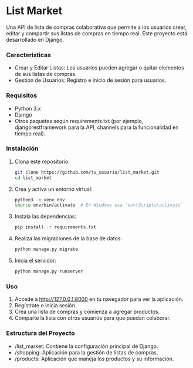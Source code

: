 # List Market
Una API de lista de compras colaborativa que permite a los usuarios crear, editar y compartir sus listas de compras en tiempo real. Este proyecto está desarrollado en Django.

### Características
* Crear y Editar Listas: Los usuarios pueden agregar o quitar elementos de sus listas de compras.
* Gestión de Usuarios: Registro e inicio de sesión para usuarios.

### Requisitos
* Python 3.x
* Django
* Otros paquetes según requirements.txt (por ejemplo, djangorestframework para la API, channels para la funcionalidad en tiempo real).
### Instalación

1. Clona este repositorio:
   ```bash
   git clone https://github.com/tu_usuario/list_market.git
   cd list_market

2. Crea y activa un entorno virtual:
   ```bash
   python3 -m venv env
   source env/bin/activate  # En Windows usa `env\Scripts\activate`
   
3. Instala las dependencias:
   ```bash
   pip install -r requirements.txt

4. Realiza las migraciones de la base de datos:
   ```bash
   python manage.py migrate

5. Inicia el servidor:
   ```bash
   python manage.py runserver
   
### Uso
1. Accede a http://127.0.0.1:8000 en tu navegador para ver la aplicación.
2. Regístrate e inicia sesión.
3. Crea una lista de compras y comienza a agregar productos.
4. Comparte la lista con otros usuarios para que puedan colaborar.

### Estructura del Proyecto
* /list_market: Contiene la configuración principal de Django.
* /shopping: Aplicación para la gestión de listas de compras.
* /products: Aplicación que maneja los productos y su información.
